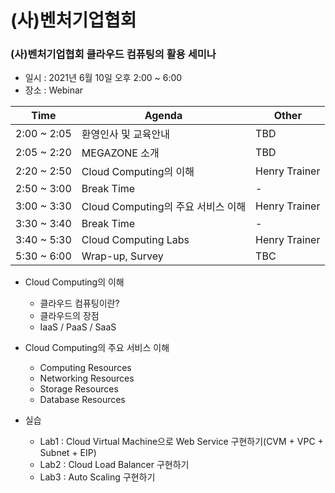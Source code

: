 # (사)벤처기업협회
### (사)벤처기업협회 클라우드 컴퓨팅의 활용 세미나
- 일시 : 2021년 6월 10일 오후 2:00 ~ 6:00
- 장소 : Webinar

|Time | Agenda | Other |
|-----| -------| ------|
|2:00 ~ 2:05 | 환영인사 및 교육안내 | TBD |
|2:05 ~ 2:20 | MEGAZONE 소개 | TBD |
|2:20 ~ 2:50 | Cloud Computing의 이해 | Henry Trainer |
|2:50 ~ 3:00 | Break Time | - |
|3:00 ~ 3:30 | Cloud Computing의 주요 서비스 이해 | Henry Trainer |
|3:30 ~ 3:40 | Break Time | - |
|3:40 ~ 5:30 | Cloud Computing Labs | Henry Trainer |
|5:30 ~ 6:00 | Wrap-up, Survey | TBC |

- Cloud Computing의 이해
  - 클라우드 컴퓨팅이란?
  - 클라우드의 장점
  - IaaS / PaaS / SaaS

- Cloud Computing의 주요 서비스 이해
  - Computing Resources
  - Networking Resources
  - Storage Resources
  - Database Resources
 
- 실습
  - Lab1 : Cloud Virtual Machine으로 Web Service 구현하기(CVM + VPC + Subnet + EIP)
  - Lab2 : Cloud Load Balancer 구현하기
  - Lab3 : Auto Scaling 구현하기
